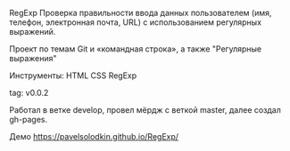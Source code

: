 RegExp Проверка правильности ввода данных пользователем (имя, телефон, электронная почта, URL) с использованием регулярных выражений.

Проект по темам Git и «командная строка», а также "Регулярные выражения"

Инструменты:
HTML
CSS
RegExp

tag: v0.0.2

Работал в ветке develop, провел мёрдж c веткой master, далее создал gh-pages.

Демо https://pavelsolodkin.github.io/RegExp/


